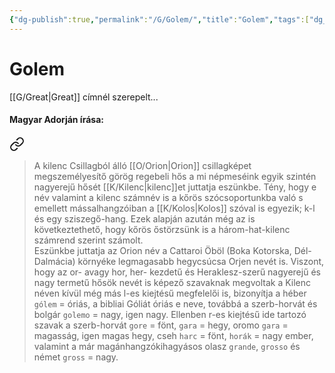 ```yaml
---
{"dg-publish":true,"permalink":"/G/Golem/","title":"Golem","tags":["dg_uploaded","containstransclusions"],"created":"2023-10-29T11:24","updated":"2023-11-02T04:31"}
---
```



# Golem

[[G/Great\|Great]] címnél szerepelt...

#### Magyar Adorján írása:


<div class="transclusion internal-embed is-loaded"><a class="markdown-embed-link" href="/g/great/#qm5yu7" aria-label="Open link"><svg xmlns="http://www.w3.org/2000/svg" width="24" height="24" viewBox="0 0 24 24" fill="none" stroke="currentColor" stroke-width="2" stroke-linecap="round" stroke-linejoin="round" class="svg-icon lucide-link"><path d="M10 13a5 5 0 0 0 7.54.54l3-3a5 5 0 0 0-7.07-7.07l-1.72 1.71"></path><path d="M14 11a5 5 0 0 0-7.54-.54l-3 3a5 5 0 0 0 7.07 7.07l1.71-1.71"></path></svg></a><div class="markdown-embed">



> A kilenc Csillagból álló [[O/Orion\|Orion]] csillagképet megszemélyesítő görög regebeli hős a mi népmeséink egyik szintén nagyerejű hősét [[K/Kilenc\|kilenc]]et juttatja eszünkbe. Tény, hogy e név valamint a kilenc számnév is a kőrös szócsoportunkba való s emellett mássalhangzóiban a [[K/Kolos\|Kolos]] szóval is egyezik; k-l és egy sziszegő-hang. Ezek alapján azután még az is következtethető, hogy kőrös őstörzsünk is a három-hat-kilenc számrend szerint számolt.  
> Eszünkbe juttatja az Orion név a Cattaroi Öböl (Boka Kotorska, Dél-Dalmácia) környéke legmagasabb hegycsúcsa Orjen nevét is. Viszont, hogy az or- avagy hor, her- kezdetű és Heraklesz-szerű nagyerejű és nagy termetű hősök nevét is képező szavaknak megvoltak a Kilenc néven kívül még más l-es kiejtésű megfelelői is, bizonyítja a héber `gólem` = óriás, a bibliai Góliát óriás e neve, továbbá a szerb-horvát és bolgár `golemo` = nagy, igen nagy. Ellenben r-es kiejtésű ide tartozó szavak a szerb-horvát `gore` = fönt, `gara` = hegy, oromo `gara` = magasság, igen magas hegy, cseh `harc` = fönt, `horák` = nagy ember, valamint a már magánhangzókihagyásos olasz `grande`, `grosso` és német `gross` = nagy.  


</div></div>
  